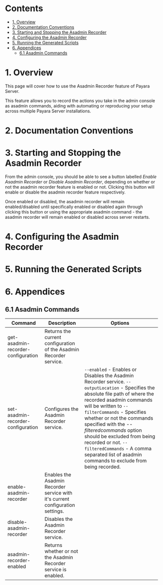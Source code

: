 # Contents
* [1. Overview](#1-overview)
* [2. Documentation Conventions](#2-documentation-conventions)
* [3. Starting and Stopping the Asadmin Recorder](#3-starting-and-stopping-the-asadmin-recorder)
* [4. Configuring the Asadmin Recorder](#4-configuring-the-asadmin-recorder)
* [5. Running the Generated Scripts](#4-running-the-generated-scripts)
* [6. Appendices](#6-appendices)
  * [6.1 Asadmin Commands](#61-asadmin-commands)

# 1. Overview
This page will cover how to use the Asadmin Recorder feature of Payara Server.  

This feature allows you to record the actions you take in the admin console as asadmin commands, aiding with automating or reproducing your setup across multiple Payara Server installations.

# 2. Documentation Conventions

# 3. Starting and Stopping the Asadmin Recorder
From the admin console, you should be able to see a button labelled _Enable Asadmin Recorder_ or _Disable Asadmin Recorder_, depending on whether or not the asadmin recorder feature is enabled or not. Clicking this button will enable or disable the asadmin recorder feature respectively.

Once enabled or disabled, the asadmin recorder will remain enabled/disabled until specifically enabled or disabled again through clicking this button or using the appropriate asadmin command - the asadmin recorder will remain enabled or disabled across server restarts.

# 4. Configuring the Asadmin Recorder

# 5. Running the Generated Scripts

# 6. Appendices

## 6.1 Asadmin Commands

| Command | Description | Options |
|------------------------------------|--------------------------------------------------------------------------------|-----------------------------------------------------------------------------------------------------------------------------------------------------------------------------------------------------------------------------------------------------------------------------------------------------------------------------------------------------------------------------------------------------------------------------------------------|
| get-asadmin-recorder-configuration | Returns the current configuration of the Asadmin Recorder service. |  |
| set-asadmin-recorder-configuration | Configures the Asadmin Recorder service. | `--enabled` - Enables or Disables the Asadmin Recorder service.    `--outputLocation` - Specifies the absolute file path of where the recorded asadmin commands will be written to `--filterCommands` - Specifies whether or not the commands specified with the _--filteredcommands_ option should be excluded from being recorded or not. `--filteredCommands` - A comma separated list of asadmin commands to exclude from being recorded. |
| enable-asadmin-recorder | Enables the Asadmin Recorder service with it's current configuration settings. |  |
| disable-asadmin-recorder | Disables the Asadmin Recorder service. |  |
| asadmin-recorder-enabled | Returns whether or not the Asadmin Recorder service is enabled. |  |


